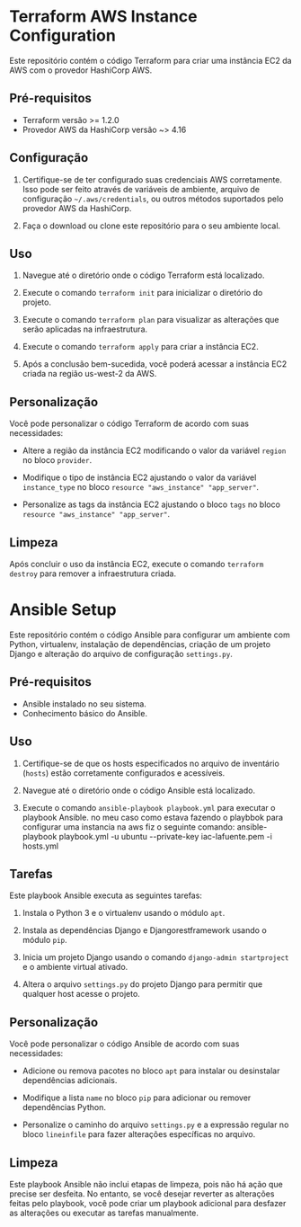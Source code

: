 # Terraform AWS Instance Configuration

Este repositório contém o código Terraform para criar uma instância EC2 da AWS com o provedor HashiCorp AWS.

## Pré-requisitos

- Terraform versão >= 1.2.0
- Provedor AWS da HashiCorp versão ~> 4.16

## Configuração

1. Certifique-se de ter configurado suas credenciais AWS corretamente. Isso pode ser feito através de variáveis de ambiente, arquivo de configuração `~/.aws/credentials`, ou outros métodos suportados pelo provedor AWS da HashiCorp.

2. Faça o download ou clone este repositório para o seu ambiente local.

## Uso

1. Navegue até o diretório onde o código Terraform está localizado.

2. Execute o comando `terraform init` para inicializar o diretório do projeto.

3. Execute o comando `terraform plan` para visualizar as alterações que serão aplicadas na infraestrutura.

4. Execute o comando `terraform apply` para criar a instância EC2.

5. Após a conclusão bem-sucedida, você poderá acessar a instância EC2 criada na região us-west-2 da AWS.

## Personalização

Você pode personalizar o código Terraform de acordo com suas necessidades:

- Altere a região da instância EC2 modificando o valor da variável `region` no bloco `provider`.

- Modifique o tipo de instância EC2 ajustando o valor da variável `instance_type` no bloco `resource "aws_instance" "app_server"`.

- Personalize as tags da instância EC2 ajustando o bloco `tags` no bloco `resource "aws_instance" "app_server"`.

## Limpeza

Após concluir o uso da instância EC2, execute o comando `terraform destroy` para remover a infraestrutura criada.

# Ansible Setup

Este repositório contém o código Ansible para configurar um ambiente com Python, virtualenv, instalação de dependências, criação de um projeto Django e alteração do arquivo de configuração `settings.py`.

## Pré-requisitos

- Ansible instalado no seu sistema.
- Conhecimento básico do Ansible.

## Uso

1. Certifique-se de que os hosts especificados no arquivo de inventário (`hosts`) estão corretamente configurados e acessíveis.

2. Navegue até o diretório onde o código Ansible está localizado.

3. Execute o comando `ansible-playbook playbook.yml` para executar o playbook Ansible.
no meu caso como estava fazendo o playbbok para configurar uma instancia na aws fiz o seguinte comando: ansible-playbook playbook.yml -u ubuntu --private-key iac-lafuente.pem -i hosts.yml

## Tarefas

Este playbook Ansible executa as seguintes tarefas:

1. Instala o Python 3 e o virtualenv usando o módulo `apt`.

2. Instala as dependências Django e Djangorestframework usando o módulo `pip`.

3. Inicia um projeto Django usando o comando `django-admin startproject` e o ambiente virtual ativado.

4. Altera o arquivo `settings.py` do projeto Django para permitir que qualquer host acesse o projeto.

## Personalização

Você pode personalizar o código Ansible de acordo com suas necessidades:

- Adicione ou remova pacotes no bloco `apt` para instalar ou desinstalar dependências adicionais.

- Modifique a lista `name` no bloco `pip` para adicionar ou remover dependências Python.

- Personalize o caminho do arquivo `settings.py` e a expressão regular no bloco `lineinfile` para fazer alterações específicas no arquivo.

## Limpeza

Este playbook Ansible não inclui etapas de limpeza, pois não há ação que precise ser desfeita. No entanto, se você desejar reverter as alterações feitas pelo playbook, você pode criar um playbook adicional para desfazer as alterações ou executar as tarefas manualmente.



